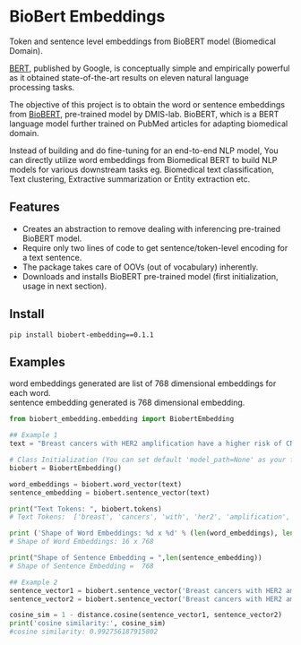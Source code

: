 # BioBert Embeddings
Token and sentence level embeddings from BioBERT model (Biomedical Domain).

[BERT](https://arxiv.org/abs/1810.04805), published by Google, is conceptually simple and empirically powerful as it obtained state-of-the-art results on eleven natural language processing tasks.  

The objective of this project is to obtain the word or sentence embeddings from [BioBERT](https://github.com/dmis-lab/biobert), pre-trained model by DMIS-lab. BioBERT, which is a BERT language model further trained on PubMed articles for adapting biomedical domain.

Instead of building and do fine-tuning for an end-to-end NLP model, You can directly utilize word embeddings from Biomedical BERT to build NLP models for various downstream tasks eg. Biomedical text classification, Text clustering, Extractive summarization or Entity extraction etc.



## Features
* Creates an abstraction to remove dealing with inferencing pre-trained BioBERT model.
* Require only two lines of code to get sentence/token-level encoding for a text sentence.
* The package takes care of OOVs (out of vocabulary) inherently.
* Downloads and installs BioBERT pre-trained model (first initialization, usage in next section).

## Install
```
pip install biobert-embedding==0.1.1
```

## Examples

word embeddings generated are list of 768 dimensional embeddings for each word. <br>
sentence embedding generated is 768 dimensional embedding.

```python
from biobert_embedding.embedding import BiobertEmbedding

## Example 1
text = "Breast cancers with HER2 amplification have a higher risk of CNS metastasis and poorer prognosis."\

# Class Initialization (You can set default 'model_path=None' as your finetuned BERT model path while Initialization)
biobert = BiobertEmbedding()

word_embeddings = biobert.word_vector(text)
sentence_embedding = biobert.sentence_vector(text)

print("Text Tokens: ", biobert.tokens)
# Text Tokens:  ['breast', 'cancers', 'with', 'her2', 'amplification', 'have', 'a', 'higher', 'risk', 'of', 'cns', 'metastasis', 'and', 'poorer', 'prognosis', '.']

print ('Shape of Word Embeddings: %d x %d' % (len(word_embeddings), len(word_embeddings[0])))
# Shape of Word Embeddings: 16 x 768

print("Shape of Sentence Embedding = ",len(sentence_embedding))
# Shape of Sentence Embedding =  768

## Example 2
sentence_vector1 = biobert.sentence_vector('Breast cancers with HER2 amplification have a higher risk of CNS metastasis and poorer prognosis.')
sentence_vector2 = biobert.sentence_vector('Breast cancers with HER2 amplification are more aggressive, have a higher risk of CNS metastasis, and poorer prognosis.')

cosine_sim = 1 - distance.cosine(sentence_vector1, sentence_vector2)
print('cosine similarity:', cosine_sim)
#cosine similarity: 0.992756187915802
```
